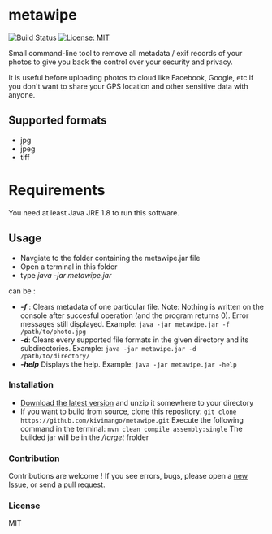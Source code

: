 # metawipe
[![Build Status](https://travis-ci.org/kivimango/metawipe.svg?branch=master)](https://travis-ci.org/kivimango/metawipe) [![License: MIT](https://img.shields.io/badge/License-MIT-yellow.svg)](https://opensource.org/licenses/MIT)

Small command-line tool to remove all metadata / exif records of your photos to give you back the control over your security and privacy. 

It is useful before uploading photos to cloud like Facebook, Google, etc if you don't want to share your GPS location and other sensitive data with anyone.

## Supported formats
  - jpg
  - jpeg
  - tiff

# Requirements
You need at least Java JRE 1.8 to run this software.

## Usage
* Navgiate to the folder containing the metawipe.jar file
* Open a terminal in this folder
* type _java -jar metawipe.jar <args>_

_<args>_ can be :
 - ***-f*** : Clears metadata of one particular file.
 Note: Nothing is written on the console after succesful operation (and the   program returns 0).
Error messages still displayed.
 Example: ```java -jar metawipe.jar -f /path/to/photo.jpg```
 - ***-d***: Clears every supported file formats in the given directory and its subdirectories.
 Example: ```java -jar metawipe.jar -d /path/to/directory/```
- ***-help*** Displays the help.
Example: ```java -jar metawipe.jar -help```

### Installation
* [Download the latest version](https://github.com/kivimango/metawipe/releases) and unzip it somewhere to your directory
* If you want to build from source, clone this repository:
```git clone https://github.com/kivimango/metawipe.git```
Execute the following command in the terminal:
```mvn clean compile assembly:single```
The builded jar will be in the _/target_ frolder

### Contribution
Contributions are welcome ! If you see errors, bugs, please open a [new Issue](https://github.com/kivimango/metawipe/issues), or send a pull request.
### License
MIT

